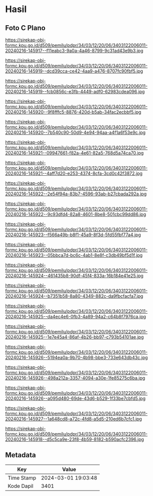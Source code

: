 # Hasil

## Foto C Plano

https://sirekap-obj-formc.kpu.go.id/d509/pemilu/pdpr/34/03/12/20/06/3403122006011-20240216-145917--f11eabc3-9a0a-4a46-8799-9c31ad43e9b3.jpg

https://sirekap-obj-formc.kpu.go.id/d509/pemilu/pdpr/34/03/12/20/06/3403122006011-20240216-145919--dcd39cca-ce42-4aa9-a476-8707fc90fbf5.jpg

https://sirekap-obj-formc.kpu.go.id/d509/pemilu/pdpr/34/03/12/20/06/3403122006011-20240216-145919--fcb0856c-e3fb-4449-adf0-62983cdea096.jpg

https://sirekap-obj-formc.kpu.go.id/d509/pemilu/pdpr/34/03/12/20/06/3403122006011-20240216-145920--9f8fffc5-8876-420d-b5ab-34fac2ecbbf5.jpg

https://sirekap-obj-formc.kpu.go.id/d509/pemilu/pdpr/34/03/12/20/06/3403122006011-20240216-145920--7b540c90-50d9-4e94-94aa-a4f1a6f53e9c.jpg

https://sirekap-obj-formc.kpu.go.id/d509/pemilu/pdpr/34/03/12/20/06/3403122006011-20240216-145921--09947661-f82a-4e61-82a5-768d5a74ca70.jpg

https://sirekap-obj-formc.kpu.go.id/d509/pemilu/pdpr/34/03/12/20/06/3403122006011-20240216-145921--4aff7d20-e253-4374-8cfa-3cd0c42f3872.jpg

https://sirekap-obj-formc.kpu.go.id/d509/pemilu/pdpr/34/03/12/20/06/3403122006011-20240216-145922--2e54f94a-83b7-4596-93ab-b27cbada292a.jpg

https://sirekap-obj-formc.kpu.go.id/d509/pemilu/pdpr/34/03/12/20/06/3403122006011-20240216-145922--9c93dfd4-82a8-4601-8be8-501cbc99dd86.jpg

https://sirekap-obj-formc.kpu.go.id/d509/pemilu/pdpr/34/03/12/20/06/3403122006011-20240216-145923--f566a49b-b8f1-45a9-8f3d-5fd55fbf77a4.jpg

https://sirekap-obj-formc.kpu.go.id/d509/pemilu/pdpr/34/03/12/20/06/3403122006011-20240216-145923--05bbca7d-bc6c-4ab1-8e8f-c3db49bf5d1f.jpg

https://sirekap-obj-formc.kpu.go.id/d509/pemilu/pdpr/34/03/12/20/06/3403122006011-20240216-145924--461435b8-90df-45f4-833a-16b184e41e25.jpg

https://sirekap-obj-formc.kpu.go.id/d509/pemilu/pdpr/34/03/12/20/06/3403122006011-20240216-145924--b7351b58-8a80-4349-882c-da9fbcfacfa7.jpg

https://sirekap-obj-formc.kpu.go.id/d509/pemilu/pdpr/34/03/12/20/06/3403122006011-20240216-145925--da4ec4e6-0fb3-4a89-94a2-c64b8f7976ca.jpg

https://sirekap-obj-formc.kpu.go.id/d509/pemilu/pdpr/34/03/12/20/06/3403122006011-20240216-145925--1e7e45a4-86af-4b26-bb97-c793b54101ae.jpg

https://sirekap-obj-formc.kpu.go.id/d509/pemilu/pdpr/34/03/12/20/06/3403122006011-20240216-145926--5194ea0a-9b70-4b98-bbe3-733e643db43c.jpg

https://sirekap-obj-formc.kpu.go.id/d509/pemilu/pdpr/34/03/12/20/06/3403122006011-20240216-145926--498a212a-3357-4094-a30e-1fe85275c6ba.jpg

https://sirekap-obj-formc.kpu.go.id/d509/pemilu/pdpr/34/03/12/20/06/3403122006011-20240216-145926--a095d480-69de-43d6-b529-1f33be7cbfd5.jpg

https://sirekap-obj-formc.kpu.go.id/d509/pemilu/pdpr/34/03/12/20/06/3403122006011-20240216-145927--1a648cd8-a72c-4fd8-a5d5-210ed6b7cfc1.jpg

https://sirekap-obj-formc.kpu.go.id/d509/pemilu/pdpr/34/03/12/20/06/3403122006011-20240216-145918--d5c5ca9e-23f8-4b59-8182-b590acfc2396.jpg


## Metadata

| Key        | Value               |
| ---------- | ------------------- |
| Time Stamp | 2024-03-01 19:03:48 |
| Kode Dapil | 3401                |



